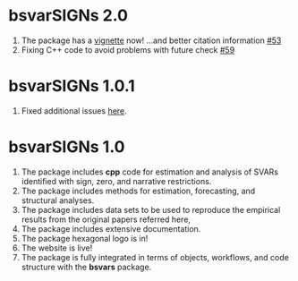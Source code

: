 # bsvarSIGNs 2.0

1. The package has a [vignette]() now! ...and better citation information [#53](https://github.com/bsvars/bsvarSIGNs/issues/53)
2. Fixing C++ code to avoid problems with future check [#59](https://github.com/bsvars/bsvarSIGNs/issues/59)

# bsvarSIGNs 1.0.1

1. Fixed additional issues [here](https://github.com/bsvars/bsvarSIGNs/issues/43).

# bsvarSIGNs 1.0

1. The package includes **cpp** code for estimation and analysis of SVARs identified with sign, zero, and narrative restrictions.
2. The package includes methods for estimation, forecasting, and structural analyses.
3. The package includes data sets to be used to reproduce the empirical results from the original papers referred here,
4. The package includes extensive documentation.
5. The package hexagonal logo is in!
6. The website is live!
7. The package is fully integrated in terms of objects, workflows, and code structure with the **bsvars** package.
